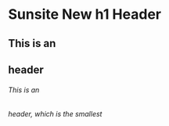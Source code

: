 # Sunsite New h1 Header

## This is an <h2> header
###### This is an <h6> header, which is the smallest
